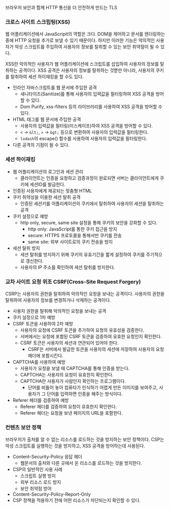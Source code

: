 브라우저 보안과 함께 HTTP 통신을 더 안전하게 만드는 TLS
### 크로스 사이트 스크립팅(XSS)

웹 어플리케이션에서 JavaScripit의 역할은 크다. DOM을 제어하고 문서를 렌더링하는 중에 HTTP 요청을 추가로 보낼 수 있기 때문이다. 하지만 이러한 기능은 악의적인 사용자가 악성 스크립트를 주입하여 사용자의 정보를 탈취할 수 있는 보안 취약점이 될 수 있다.

XSS란 악의적인 사용자가 웹 어플리케이션에 스크립트를 삽입하여 사용자의 정보를 탈취하는 공격이다. XSS 공격은 사용자의 정보를 탈취하는 것뿐만 아니라, 사용자의 쿠키를 탈취하여 세션 하이재킹을 할 수도 있다.

- 인라인 자바스크립트를 웹 문서에 주입한 공격
	- 새니타이즈(Sanitize)를 통해 사용자의 입력값을 필터링하여 XSS 공격을 방어할 수 있다.
	- Dom Purify, xss-filters 등의 라이브러리를 사용하여 XSS 공격을 방어할 수 있다.
- HTML 태그를 웹 문서에 주입한 공격
	- 사용자의 입력값을 필터링(이스케이프)하여 XSS 공격을 방어할 수 있다.
	- `<` → `&lt;`, `>` → `&gt;` 등으로 변환하여 사용자의 입력값을 필터링한다.
	- `lodash`의 escape() 함수를 사용하여 사용자의 입력값을 필터링한다.
- 다른 공격의 기점이 될 수 있다.

### 세션 하이재킹

- 웹 어플리케이션의 로그인과 세션 관리
	- 클라이언트는 인증을 요청하고 검증과정이 완료되면 서버는 클라이언트에게 쿠키에 세션ID를 발급한다.
- 인증된 사용자에게 제공되는 맞춤형 HTML
- 쿠키 취약성을 이용한 세션 탈취 공격
	- 인증된 세션키를 어플리케이션의 쿠키에서 탈취하여 사용자의 세션을 탈취하는 공격
- 쿠키 설정으로 예방
	- http only, secure, same site 설정을 통해 쿠키의 보안을 강화할 수 있다.
		- http only: JavaScript를 통한 쿠키 접근을 방지
		- secure: HTTPS 프로토콜을 통해서만 쿠키를 전송
		- same site: 외부 사이트로의 쿠키 전송을 방지
- 세션 탈취 방지
	- 세션 탈취를 방지하기 위해 쿠키의 유효기간을 짧게 설정하여 쿠키를 주기적으로 갱신한다.
	- 사용자의 IP 주소를 확인하여 세션 탈취를 방지한다.

### 교차 사이트 요청 위조 CSRF(Cross-Site Request Forgery)

CSRP는 사용자의 권한을 탈취하여 악의적인 요청을 보내는 공격이다. 사용자의 권한을 탈취하여 사용자의 정보를 변경하거나 삭제하는 공격이다.

- 사용자 권한을 탈취해 악의적인 요청을 보내는 공격
- 쿠키 설정으로 1차 예방
- CSRF 토큰을 사용하여 2차 예방
	- 사용자의 요청에 CSRF 토큰을 추가하여 요청의 유효성을 검증한다.
	- 서버에서는 요청에 포함된 CSRF 토큰을 검증하여 유효한 요청인지 확인한다.
	- CSRF 토큰은 사용자의 세션과 연관되어 있어야 한다.
		- CSRF은 서버에서 발급한 토큰을 사용자의 세션에 저장하여 사용자의 요청 헤더에 포함시킨다.
- CAPTCHA를 사용하여 예방
	- 사용자가 요청을 보낼 때 CAPTCHA를 통해 인증을 받는다.
	- CAPTCHA는 사용자의 요청이 유효한지 확인한다.
	- CAPTCHA란 사용자가 사람인지 확인하는 프로그램이다.
		- 단어를 비틀어 놓아 컴퓨타가 인식하기 어렵게 만든 이미지를 보여주고, 사용자가 그 단어를 입력하면 인증을 해주는 방식이다.
- Referer 헤더를 검증하여 예방
	- Referer 헤더를 검증하여 요청이 유효한지 확인한다.
	- Referer 헤더는 요청을 보낸 페이지의 URL을 포함한다.

### 컨텐츠 보안 정책

브라우저가 출처를 알 수 없는 리소스를 로드하는 것을 방지하는 보안 정책이다. CSP는 악성 스크립트를 실행하는 것을 방지하고, XSS 공격을 방어하는데 사용된다.

- Content-Security-Policy 응답 헤더
	- 웹문서의 출처와 다른 곳에서 온 리소스를 로드하는 것을 방지한다.
- CSP의 일반적인 사용 사례
	- 스크립트 실행 방지
	- 외부 리소스 로드 방지
	- 보안 취약점 방어
- Content-Security-Policy-Report-Only
- CSP 정책을 적용하기 전에 어떤 리소스가 차단되는지 확인할 수 있다.


